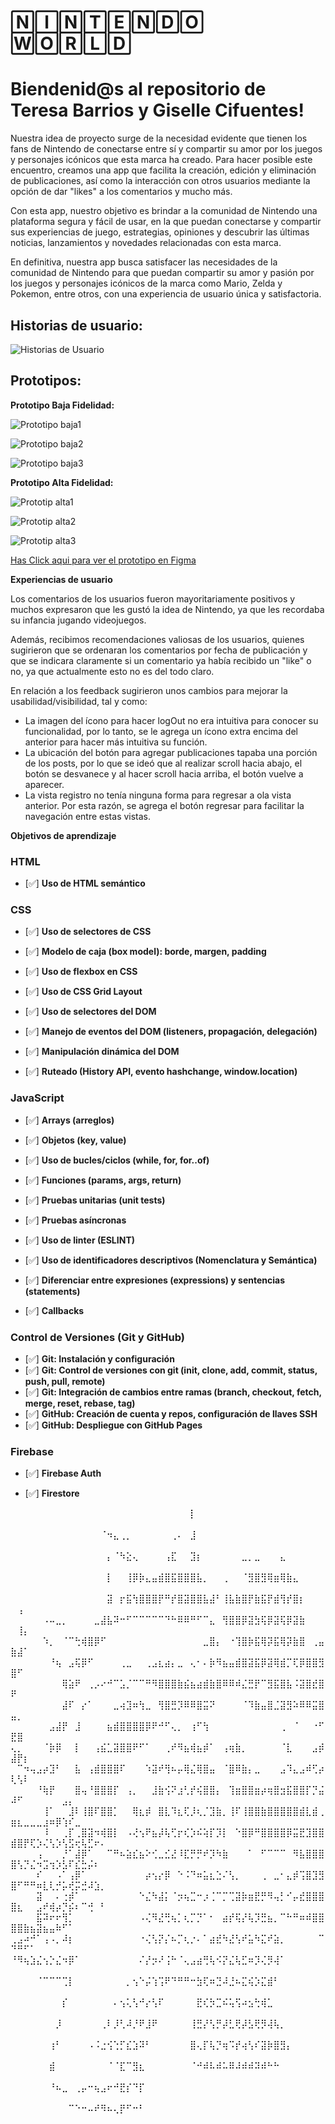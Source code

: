 
# 🄽🄸🄽🅃🄴🄽🄳🄾 🅆🄾🅁🄻🄳

# Biendenid@s al repositorio de Teresa Barrios y Giselle Cifuentes!

Nuestra idea de proyecto surge de la necesidad evidente que tienen los fans de Nintendo de conectarse entre sí y compartir su amor por los juegos y personajes icónicos que esta marca ha creado. Para hacer posible este encuentro, creamos una app que facilita la creación, edición y eliminación de publicaciones, así como la interacción con otros usuarios mediante la opción de dar "likes" a los comentarios y mucho más.

Con esta app, nuestro objetivo es brindar a la comunidad de Nintendo una plataforma segura y fácil de usar, en la que puedan conectarse y compartir sus experiencias de juego, estrategias, opiniones y descubrir las últimas noticias, lanzamientos y novedades relacionadas con esta marca.

En definitiva, nuestra app busca satisfacer las necesidades de la comunidad de Nintendo para que puedan compartir su amor y pasión por los juegos y personajes icónicos de la marca como Mario, Zelda y Pokemon, entre otros, con una experiencia de usuario única y satisfactoria.

## Historias de usuario:

![Historias de Usuario](./src/img-readme/historias-usuario.jpg)

## Prototipos: 

__Prototipo Baja Fidelidad:__

![Prototipo baja1](./src/img-readme/prototipo-baja-1.png)

![Prototipo baja2](./src/img-readme/prototipo-baja-2.png)

![Prototipo baja3](./src/img-readme/prototipo-baja-3.png)

__Prototipo Alta Fidelidad:__

![Prototip alta1](./src/img-readme/prototipo-alta-1.png)

![Prototip alta2](./src/img-readme/prototipo-alta-2.png)

![Prototip alta3](./src/img-readme/prototipo-alta-3.png)

[Has Click aqui para ver el prototipo en Figma](https://www.figma.com/file/rar3VutV7to8xH18i2P0dg/Untitled?type=design&node-id=0-1&t=1Gdco5rDmrOLqJtg-0)

**Experiencias de usuario**

Los comentarios de los usuarios fueron mayoritariamente positivos y muchos expresaron que les gustó la idea de Nintendo, ya que les recordaba su infancia jugando videojuegos.

Además, recibimos recomendaciones valiosas de los usuarios, quienes sugirieron que se ordenaran los comentarios por fecha de publicación y que se indicara claramente si un comentario ya había recibido un "like" o no, ya que actualmente esto no es del todo claro.

En relación a los feedback sugirieron unos cambios para mejorar la usabilidad/visibilidad, tal y como:
 - La imagen del ícono para hacer logOut no era intuitiva para conocer su funcionalidad, por lo tanto, se le agrega un ícono extra encima del anterior para hacer más intuitiva su función.
 - La ubicación del botón para agregar publicaciones tapaba una porción de los posts, por lo que se ideó que al realizar scroll hacia abajo, el botón se desvanece y al hacer scroll hacia arriba, el botón vuelve a aparecer.
 - La vista registro no tenía ninguna forma para regresar a ola vista anterior. Por esta razón, se agrega el botón regresar para facilitar la navegación entre estas vistas.
 

**Objetivos de aprendizaje**

### HTML
- [✅] **Uso de HTML semántico**
 
### CSS
- [✅] **Uso de selectores de CSS**

- [✅] **Modelo de caja (box model): borde, margen, padding**

- [✅] **Uso de flexbox en CSS**
 
- [✅] **Uso de CSS Grid Layout**

- [✅] **Uso de selectores del DOM**
 
- [✅] **Manejo de eventos del DOM (listeners, propagación, delegación)**
 
- [✅] **Manipulación dinámica del DOM**

- [✅] **Ruteado (History API, evento hashchange, window.location)**
 
### JavaScript
- [✅] **Arrays (arreglos)**

- [✅] **Objetos (key, value)**
 
- [✅] **Uso de bucles/ciclos (while, for, for..of)**
  
- [✅] **Funciones (params, args, return)**
  
- [✅] **Pruebas unitarias (unit tests)**
 
- [✅] **Pruebas asíncronas**
 
- [✅] **Uso de linter (ESLINT)**
- [✅] **Uso de identificadores descriptivos (Nomenclatura y Semántica)**
- [✅] **Diferenciar entre expresiones (expressions) y sentencias (statements)**
- [✅] **Callbacks**
  
### Control de Versiones (Git y GitHub)
- [✅] **Git: Instalación y configuración**
- [✅] **Git: Control de versiones con git (init, clone, add, commit, status, push, pull, remote)**
- [✅] **Git: Integración de cambios entre ramas (branch, checkout, fetch, merge, reset, rebase, tag)**
- [✅] **GitHub: Creación de cuenta y repos, configuración de llaves SSH**
- [✅] **GitHub: Despliegue con GitHub Pages**
 
### Firebase
- [✅] **Firebase Auth**

- [✅] **Firestore**

⠀⠀⠀⠀⠀⠀⠀⠀⠀⠀⠀⠀⠀⠀⠀⠀⠀⠀⠀⠀⠀⠀⠀⠀⠀⠀⠀⠀⡇⠀⠀⠀⠀⠀⠀⠀⠀⠀⠀⠀⠀⠀⠀⠀⠀⠀⠀⠀⠀⠀⠀⠀⠀⠀⠀⠀⠀⠀⠀⠀⠀⠀⠀⠀
⠀⠀⠀⠀⠀⠀⠀⠀⠀⠀⠀⠀⠀⠀⠈⠲⣄⢀⡀⠀⠀⠀⠀⠀⠀⢀⠄⠀⣸⠀⠀⠀⠀⠀⠀⠀⠀⠀⠀⠀⠀⠀⠀⠀⠀⠀⠀⠀⠀⠀⠀⠀⠀⠀⠀⠀⠀⠀⠀⠀⠀⠀⠀⠀
⠀⠀⠀⠀⠀⠀⠀⠀⠀⠀⠀⠀⠀⠀⠀⡄⠈⠳⣕⢄⠀⠀⠀⠀⢠⣏⠀⠀⣹⡆⠀⠀⠀⠀⠀⠀⣀⡀⣀⠀⠀⠀⣄⠀⠀⠀⠀⠀⠀⠀⠀⠀⠀⠀⠀⠀⠀⠀⠀⠀⠀⠀⠀⠀
⠀⠀⠀⠀⠀⠀⠀⠀⠀⠀⠀⠀⠀⠀⠀⡇⠀⠀⢸⡿⡷⣄⣤⣾⣿⣯⣿⣿⣿⣧⡀⠀⠀⢀⠀⠀⠈⣻⣿⣻⢿⣶⢿⣷⣄⠀⠀⠀⠀⠀⠀⠀⠀⠀⠀⠀⠀⠀⠀⠀⠀⠀⠀⠀
⠀⠀⠀⠀⠀⠀⠀⠀⠀⠀⠀⠀⠀⠀⠀⣽⠀⡖⣯⢳⣿⣿⣿⡟⠛⡞⣿⣽⣿⣿⣧⣼⠃⢸⣧⣷⣿⡟⣷⣯⡟⣾⢻⡞⣿⡆⠀⠀⠀⠀⢠⠀⠀⠀⠀⠀⠀⠀⠀⠀⠀⠀⠀⠀
⠀⠀⠀⠀⠀⠠⠤⣀⡀⠀⠀⠀⠀⣀⣼⣧⠽⠒⠋⠉⠉⠉⠉⠉⠙⠓⠿⠿⠛⠋⠉⣄⠀⢻⣿⣿⡿⣽⣳⢯⡿⣽⢯⡿⣽⣷⠀⠀⠀⠀⢸⡄⠀⠀⠀⠀⠀⠀⠀⠀⠀⠀⠀⠀
⠀⠀⠀⠀⠀⠱⡀⠀⠈⠉⢓⢾⣿⡿⠋⠀⠀⠀⠀⠀⠀⠀⠀⠀⠀⠀⠀⠀⠀⠀⣀⣿⡄⠀⠐⢹⣿⡷⣯⢿⡽⣯⢿⡽⣷⣿⠀⢀⣤⣷⣼⠁⠀⠀⠀⠀⠀⠀⠀⠀⠀⠀⠀⠀
⠀⠀⠀⠀⠀⠀⠘⢦⠀⣠⢯⡿⠋⠀⠀⠀⠀⢀⣀⠀⠀⢀⣠⣆⣴⡄⣀⠀⢄⠂⠄⡷⠻⣦⣤⣾⣿⣽⣯⡿⣽⢿⣾⡉⢏⡿⣿⣿⣻⣿⠋⠀⠀⠀⠀⠀⠀⠀⠀⠀⠀⠀⠀⠀
⠀⠀⠀⠀⠀⠀⠀⠀⢿⣵⠟⠀⢀⡠⠔⠚⠉⣡⡈⠉⠉⠛⠻⣿⣿⣿⣷⣮⣦⣴⣾⣷⣿⠿⠿⠾⣌⣛⡟⠉⣻⣯⣿⣧⠨⣽⣿⣞⣿⠟⠀⠀⠀⠀⠀⠀⠀⠀⠀⠀⠀⠀⠀⠀
⠀⠀⠀⠀⠀⠀⠀⠀⣼⠏⠀⡔⠁⠀⠀⠀⣀⢴⣹⠶⢳⣀⠀⢻⣿⣛⡹⠿⠿⣿⣭⠝⠀⠀⠀⠀⠈⠹⣷⣤⣿⣈⣽⣻⠵⠿⠿⣭⣿⣤⡀⠀⠀⠀⠀⠀⠀⠀⠀⠀⠀⠀⠀⠀
⠀⠀⠀⠀⠀⠀⣠⣼⡟⠀⣸⠀⠀⠀⠀⣦⣾⣿⣿⣿⣿⡿⠟⠚⠋⢄⡀⠀⢰⠋⢳⠀⠀⠀⠀⠀⠀⠀⠀⠀⠀⠀⢀⠀⠈⠀⠀⠐⠋⣟⣿⠀⠀⠀⠀⠀⠀⠀⠀⠀⠀⠀⠀⠀
⢄⡀⠀⠀⠀⠈⡷⡿⠀⠀⡇⠀⠀⢠⣮⣁⣽⣿⣿⠟⠋⠁⠀⠀⢀⠞⠻⣦⢾⣦⡾⠁⠀⢠⢶⣷⡀⠀⠀⠀⠀⠀⠈⣇⠀⠀⠀⣠⡾⣼⡟⡆⠀⠀⠀⠀⠀⠀⠀⠀⠀⠀⠀⠀
⠀⠉⠲⢤⣠⡴⣹⠃⠀⠀⣧⠀⢠⣾⣿⣿⣿⠏⠀⠀⠀⠱⣽⠞⢻⠦⡤⢿⣌⢿⣿⣤⠀⠈⣿⠿⣷⡄⣀⠀⠀⠀⣠⠹⣄⣠⠾⢋⡴⢇⢣⠇⠀⠀⠀⠀⠀⠀⠀⠀⠀⠀⠀⠀
⠀⠀⠀⠀⠘⢷⡟⠀⠀⠀⣿⢤⠘⣿⣿⣿⡏⠀⢠⡀⠀⠀⣸⣷⢪⠝⣰⢃⡞⢮⣿⣿⡄⠀⢹⣶⣿⣿⣶⡴⢶⣿⣲⣯⣿⣿⡏⡙⣬⠼⠋⠀⠀⠀⠀⠀⠀⣠⡄⠀⠀⠀⠀⠀
⠀⠀⠀⠀⠀⢸⠁⠀⠀⣸⠇⢸⣿⠏⣿⣿⡁⠀⠀⢿⣆⡾⠀⣿⣇⠹⣆⢏⡸⢆⡈⣹⣷⡀⢸⠏⢸⣿⣿⣷⣿⣿⣿⣿⣿⣾⣇⣾⢀⣶⣆⣀⣀⣀⣰⠶⡿⢱⠎⣀⠀⠀⠀⠀
⠀⠀⠀⠀⠀⠸⠀⠀⢀⡏⢀⣿⣽⠲⢾⣿⡇⠀⠠⢜⢢⠟⣦⡼⢧⢋⡖⢎⡱⠮⢵⡏⡹⡇⠀⠑⣿⡿⠛⣿⣿⣿⣿⡿⣭⣟⣹⣿⣿⣾⣿⡟⢏⡱⢌⢣⡱⢣⣫⢖⢧⣋⠖⠄
⠀⠀⠀⠀⢠⠀⠀⠀⡘⠁⣼⡿⠁⠀⠀⠉⠛⠦⣵⣎⣦⠕⢊⣀⣊⣜⠸⣏⡛⡛⠞⡹⠳⣷⠀⠀⠀⠁⠀⠋⠉⠉⠉⠀⠻⣧⣿⣿⣿⣿⢣⡙⣌⠲⣩⢲⡱⣣⠏⣎⣓⡬⠆⠀
⠀⠀⠀⠀⠎⠀⠀⠠⠁⢠⡿⠁⠀⠀⠀⠀⠀⠀⠀⠀⠀⡴⢢⡔⡿⠀⠑⠨⠙⠶⣥⣆⣑⠌⢣⡀⠀⠀⠀⢀⠀⣀⠂⣄⡾⢩⣿⣹⣻⣿⠋⠛⠛⠶⣇⢇⡚⡥⢞⡭⣚⠼⣱⡀
⠀⠀⠀⠀⣽⠀⠀⠄⢐⡾⠁⠀⠀⠀⠀⠀⠀⠀⠀⠀⠑⣌⠳⣼⡅⠈⡲⢦⣉⠒⡰⢈⠉⡉⢉⣽⡷⣶⣟⡛⠻⢤⡃⠊⡤⣞⣿⣿⣿⣿⣆⠀⠀⣠⠞⢾⡴⡙⡮⠆⠉⢚⠀⠃
⠀⠀⠀⠀⣯⠽⠖⠖⢻⡁⠀⠀⠀⠀⠀⠀⠀⠀⠀⠀⠠⢌⠻⣜⢛⢦⡁⢆⡉⡙⠁⠂⠀⣴⡞⢯⡜⢧⡹⣛⣦⡀⠉⠓⠛⠶⠾⣿⣿⣿⣿⣷⣦⣽⣦⣤⠷⠋⠁⠀⠀⠀⠀⠀
⢀⣠⠴⠚⠁⢠⠠⡀⠼⡆⠀⠀⠀⠀⠀⠀⠀⠀⠀⠀⠐⢌⢣⡝⡌⠦⡉⢆⡐⠄⠁⣴⣞⠳⣜⢣⠞⣥⠳⣍⠞⣵⡀⠀⠀⠀⠀⠀⠉⠙⠛⠋⠁⠀⠀⠀⠀⠀⠀⠀⠀⠀⠀⠀
⠘⠻⢦⣱⣌⢢⡑⣌⠲⡿⠁⠀⠀⠀⠀⠀⠀⠀⠀⠀⠌⡜⡲⠜⢨⠓⠈⢄⣠⣴⢛⢧⠪⡝⣌⢧⣋⠶⡹⢌⡻⢼⠁⠀⠀⠀⠀⠀⠀⠀⠀⠀⠀⠀⠀⠀⠀⠀⠀⠀⠀⠀⠀⠀
⠀⠀⠀⠀⠈⠉⠉⠉⢉⡇⠀⠀⠀⠀⠀⠀⠀⠀⡀⢢⠑⡬⢱⢩⠟⠙⠛⠛⠒⣳⢏⠶⣙⠼⣘⠦⣍⢮⡱⣍⣾⠃⠀⠀⠀⠀⠀⠀⠀⠀⠀⠀⠀⠀⠀⠀⠀⠀⠀⠀⠀⠀⠀⠀
⠀⠀⠀⠀⠀⠀⠀⠀⡎⠀⠀⠀⠀⠀⠀⠀⠄⢢⢅⢣⠚⡔⢣⠏⠀⠀⠀⠀⠀⣟⢎⡳⣉⠮⢥⢫⠴⣢⢓⢾⣁⠀⠀⠀⠀⠀⠀⠀⠀⠀⠀⠀⠀⠀⠀⠀⠀⠀⠀⠀⠀⠀⠀⠀
⠀⠀⠀⠀⠀⠀⠀⡸⠀⠀⠀⠀⠀⠀⢀⠇⡸⢃⠼⡘⠟⣸⠟⠀⠀⠀⠀⠀⢸⣛⡜⢣⡛⡼⣃⢟⡼⣣⢟⡻⢼⢧⡀⠀⠀⠀⠀⠀⠀⠀⠀⠀⠀⠀⠀⠀⠀⠀⠀⠀⠀⠀⠀⠀
⠀⠀⠀⠀⠀⠀⢰⠃⠀⠀⠀⠀⠠⠨⣐⢪⢑⡋⣎⣱⠽⠃⠀⠀⠀⠀⠀⠀⣿⢄⡏⢧⡙⢶⠩⡞⢴⢣⠎⣽⡷⣿⣻⡄⠀⠀⠀⠀⠀⠀⠀⠀⠀⠀⠀⠀⠀⠀⠀⠀⠀⠀⠀⠀
⠀⠀⠀⠀⠀⠀⣾⠀⠀⠀⠀⠀⠀⠀⠀⠈⠈⣏⠉⣻⣆⠀⠀⠀⠀⠀⠀⠀⠈⠚⠾⠧⠾⠥⠿⠼⠾⠾⠽⠾⠓⠓⠀⠀⠀⠀⠀⠀⠀⠀⠀⠀⠀⠀⠀⠀⠀⠀⠀⠀⠀⠀⠀⠀
⠀⠀⠀⠀⠀⠀⠘⠦⣀⠀⢀⡤⠒⢦⣠⠖⠚⣟⡎⠙⡏⠀⠀⠀⠀⠀⠀⠀⠀⠀⠀⠀⠀⠀⠀⠀⠀⠀⠀⠀⠀⠀⠀⠀⠀⠀⠀⠀⠀⠀⠀⠀⠀⠀⠀⠀⠀⠀⠀⠀⠀⠀⠀⠀
⠀⠀⠀⠀⠀⠀⠀⠀⠀⠉⠑⠒⠤⠞⠻⠦⢄⡟⠋⠒⠃⠀⠀⠀⠀⠀⠀⠀⠀⠀⠀⠀⠀⠀⠀⠀⠀⠀⠀⠀⠀⠀⠀⠀⠀⠀⠀⠀⠀⠀⠀⠀⠀⠀⠀⠀⠀⠀⠀⠀⠀⠀⠀⠀
